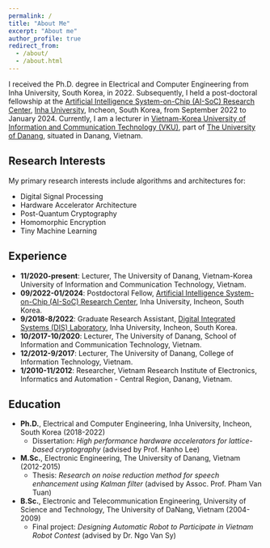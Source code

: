 ```yaml
---
permalink: /
title: "About Me"
excerpt: "About me"
author_profile: true
redirect_from:
  - /about/
  - /about.html
---
```

I received the Ph.D. degree in Electrical and Computer Engineering from Inha University, South Korea, in 2022. Subsequently, I held a post-doctoral fellowship at the [Artificial Intelligence System-on-Chip (AI-SoC) Research Center](https://www.inha.ac.kr/eng/4022/subview.do), [Inha University](https://eng.inha.ac.kr/eng/index.do), Incheon, South Korea, from September 2022 to January 2024. Currently, I am a lecturer in [Vietnam-Korea University of Information and Communication Technology (VKU)](https://vku.udn.vn/), part of [The University of Danang](https://www.udn.vn/english), situated in Danang, Vietnam. 

## Research Interests

My primary research interests include algorithms and architectures for:

* Digital Signal Processing
* Hardware Accelerator Architecture
* Post-Quantum Cryptography
* Homomorphic Encryption 
* Tiny Machine Learning

## Experience

* <b>11/2020-present</b>: Lecturer, The University of Danang, Vietnam-Korea University of Information and Communication Technology, Vietnam.
* <b>09/2022-01/2024</b>: Postdoctoral Fellow, [Artificial Intelligence System-on-Chip (AI-SoC) Research Center](https://eng.inha.ac.kr/eng/index.do), Inha University, Incheon, South Korea.
* <b>9/2018-8/2022</b>: Graduate Research Assistant, [Digital Integrated Systems (DIS) Laboratory](https://sites.google.com/view/inhasoc), Inha University, Incheon, South Korea.
* <b>10/2017-10/2020</b>: Lecturer, The University of Danang, School of Information and Communication
Technology, Vietnam.
* <b>12/2012-9/2017</b>: Lecturer, The University of Danang, College of Information Technology, Vietnam.
* <b>1/2010-11/2012</b>: Researcher, Vietnam Research Institute of Electronics, Informatics and Automation - Central Region, Danang, Vietnam.

## Education

* <b>Ph.D.</b>, Electrical and Computer Engineering, Inha University, Incheon, South Korea (2018-2022)
  * Dissertation: *High performance hardware accelerators for lattice-based cryptography* (advised by Prof. Hanho Lee)
* <b>M.Sc.</b>, Electronic Engineering, The University of Danang, Vietnam (2012-2015)
  * Thesis: *Research on noise reduction method for speech enhancement using Kalman filter* (advised by Assoc. Prof. Pham Van Tuan)
* <b>B.Sc.</b>, Electronic and Telecommunication Engineering, University of Science and Technology, The University of DaNang, Vietnam (2004-2009)
  * Final project: *Designing Automatic Robot to Participate in Vietnam Robot Contest* (advised by Dr. Ngo Van Sy)
